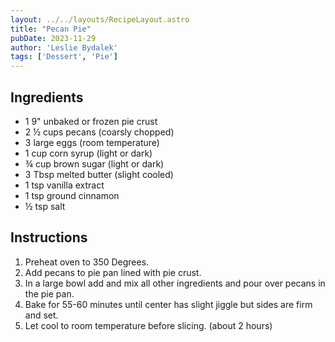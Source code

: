 ```yaml
---
layout: ../../layouts/RecipeLayout.astro
title: "Pecan Pie"
pubDate: 2023-11-29
author: 'Leslie Bydalek'
tags: ['Dessert', 'Pie']
---
```


## Ingredients

* 1 9" unbaked or frozen pie crust
* 2 ½ cups pecans (coarsly chopped)
* 3 large eggs (room temperature)
* 1 cup corn syrup (light or dark)
* ¾ cup brown sugar (light or dark)
* 3 Tbsp melted butter (slight cooled)
* 1 tsp vanilla extract
* 1 tsp ground cinnamon
* ½ tsp salt

## Instructions

1. Preheat oven to 350 Degrees.
2. Add pecans to pie pan lined with pie crust.
3. In a large bowl add and mix all other ingredients and pour over pecans in the pie pan.
4. Bake for 55-60 minutes until center has slight jiggle but sides are firm and set.
5. Let cool to room temperature before slicing. (about 2 hours)